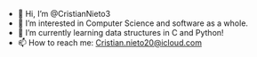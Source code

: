 - 👋 Hi, I’m @CristianNieto3
- 👀 I’m interested in Computer Science and software as a whole.
- 🌱 I’m currently learning data structures in C and Python!
- 📫 How to reach me: Cristian.nieto20@icloud.com


